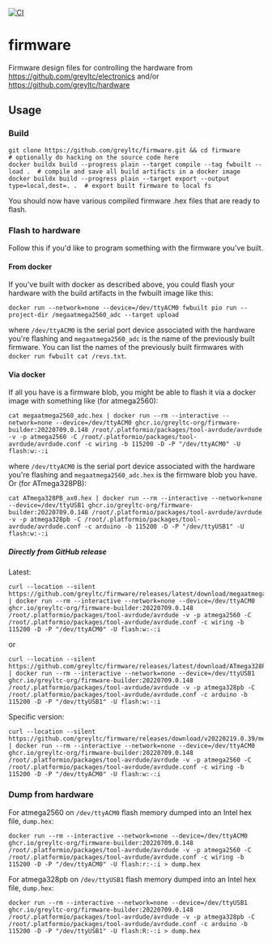 [![CI](https://github.com/greyltc/firmware/actions/workflows/build.yml/badge.svg)](https://github.com/greyltc/firmware/actions/workflows/build.yml)
# firmware
Firmware design files for controlling the hardware from https://github.com/greyltc/electronics and/or https://github.com/greyltc/hardware

## Usage
### Build
```
git clone https://github.com/greyltc/firmware.git && cd firmware
# optionally do hacking on the source code here
docker buildx build --progress plain --target compile --tag fwbuilt --load .  # compile and save all build artifacts in a docker image
docker buildx build --progress plain --target export --output type=local,dest=. .  # export built firmware to local fs
```
You should now have various compiled firmware .hex files that are ready to flash.
### Flash to hardware
Follow this if you'd like to program something with the firmware you've built.
#### From docker
If you've built with docker as described above, you could flash your hardware with the build artifacts in the fwbuilt image like this:
```
docker run --network=none --device=/dev/ttyACM0 fwbuilt pio run --project-dir /megaatmega2560_adc --target upload
```
where `/dev/ttyACM0` is the serial port device associated with the hardware you're flashing and `megaatmega2560_adc` is the name of the previously built firmware. You can list the names of the previously built firmwares with `docker run fwbuilt cat /revs.txt`.
#### Via docker
If all you have is a firmware blob, you might be able to flash it via a docker image with something like (for atmega2560):
```
cat megaatmega2560_adc.hex | docker run --rm --interactive --network=none --device=/dev/ttyACM0 ghcr.io/greyltc-org/firmware-builder:20220709.0.148 /root/.platformio/packages/tool-avrdude/avrdude -v -p atmega2560 -C /root/.platformio/packages/tool-avrdude/avrdude.conf -c wiring -b 115200 -D -P "/dev/ttyACM0" -U flash:w:-:i
```
where `/dev/ttyACM0` is the serial port device associated with the hardware you're flashing and `megaatmega2560_adc.hex` is the firmware blob you have. Or (for ATmega328PB):
```
cat ATmega328PB_ax0.hex | docker run --rm --interactive --network=none --device=/dev/ttyUSB1 ghcr.io/greyltc-org/firmware-builder:20220709.0.148 /root/.platformio/packages/tool-avrdude/avrdude -v -p atmega328pb -C /root/.platformio/packages/tool-avrdude/avrdude.conf -c arduino -b 115200 -D -P "/dev/ttyUSB1" -U flash:w:-:i
```
##### Directly from GitHub release
Latest:
```
curl --location --silent https://github.com/greyltc/firmware/releases/latest/download/megaatmega2560_baseline.hex | docker run --rm --interactive --network=none --device=/dev/ttyACM0 ghcr.io/greyltc-org/firmware-builder:20220709.0.148 /root/.platformio/packages/tool-avrdude/avrdude -v -p atmega2560 -C /root/.platformio/packages/tool-avrdude/avrdude.conf -c wiring -b 115200 -D -P "/dev/ttyACM0" -U flash:w:-:i
```
or
```
curl --location --silent https://github.com/greyltc/firmware/releases/latest/download/ATmega328PB_ax0.hex | docker run --rm --interactive --network=none --device=/dev/ttyUSB1 ghcr.io/greyltc-org/firmware-builder:20220709.0.148 /root/.platformio/packages/tool-avrdude/avrdude -v -p atmega328pb -C /root/.platformio/packages/tool-avrdude/avrdude.conf -c arduino -b 115200 -D -P "/dev/ttyUSB1" -U flash:w:-:i
```
Specific version:
```
curl --location --silent https://github.com/greyltc/firmware/releases/download/v20220219.0.39/megaatmega2560_baseline.hex | docker run --rm --interactive --network=none --device=/dev/ttyACM0 ghcr.io/greyltc-org/firmware-builder:20220709.0.148 /root/.platformio/packages/tool-avrdude/avrdude -v -p atmega2560 -C /root/.platformio/packages/tool-avrdude/avrdude.conf -c wiring -b 115200 -D -P "/dev/ttyACM0" -U flash:w:-:i
```
### Dump from hardware
For atmega2560 on `/dev/ttyACM0` flash memory dumped into an Intel hex file, `dump.hex`:
```
docker run --rm --interactive --network=none --device=/dev/ttyACM0 ghcr.io/greyltc-org/firmware-builder:20220709.0.148 /root/.platformio/packages/tool-avrdude/avrdude -v -p atmega2560 -C /root/.platformio/packages/tool-avrdude/avrdude.conf -c wiring -b 115200 -D -P "/dev/ttyACM0" -U flash:r:-:i > dump.hex
```
For atmega328pb on `/dev/ttyUSB1` flash memory dumped into an Intel hex file, `dump.hex`:
```
docker run --rm --interactive --network=none --device=/dev/ttyUSB1 ghcr.io/greyltc-org/firmware-builder:20220709.0.148 /root/.platformio/packages/tool-avrdude/avrdude -v -p atmega328pb -C /root/.platformio/packages/tool-avrdude/avrdude.conf -c arduino -b 115200 -D -P "/dev/ttyUSB1" -U flash:R:-:i > dump.hex
```

